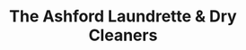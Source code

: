 ---
title: "The Ashford Laundrette & Dry Cleaners"
url: /ashford/the-ashford-laundrette-und-dry-cleaners/
shop: Wäscherei
---